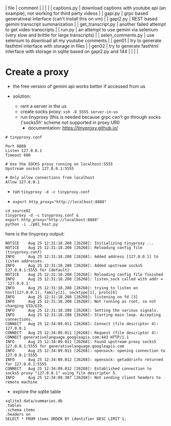 | file              | comment                                                                              |
|                   |                                                                                      |
| captions.py       | download captions with youtube api (an example), not working for third party videos  |
| gapi.py           | grpc based generativeai interface (can't install this on vm)                         |
| gapi2.py          | REST based gemini transcript summarization                                           |
| get_transcript.py | another failed attempt to get video transcripts                                      |
| run.py            | an attempt to use gemini via selenium (very slow and brittle for large transcripts)  |
| selen_comments.py | use selenium to download all my youtube comments                                     |
| gen01             | try to generate fasthtml interface with storage in files                             |
| gen02             | try to generate fasthtml interface with storage in sqlite  based on gapi2.py and 144 |
|                   |                                                                                      |


# Create a proxy 

- the free version of gemini api works better if accessed from us

- solution:
  - rent a server in the us
  - create socks proxy: `ssh -D 5555 server-in-us`
  - run tinyproxy (this is needed because grpc can't go through socks
    ('socks5h' scheme not supported in proxy URI)
	- documentation: https://tinyproxy.github.io/


```
# tinyproxy.conf

Port 8888
Listen 127.0.0.1
Timeout 600

# Use the SOCKS proxy running on localhost:5555
Upstream socks5 127.0.0.1:5555

# Only allow connections from localhost
Allow 127.0.0.1
```

   - run `tinyproxy -d -c tinyproxy.conf`

 - `export http_proxy="http://localhost:8888"`

```
cd source02
tinyproxy -d -c tinyproxy.conf &
export http_proxy="http://localhost:8888"
python -i ./p01_host.py 
```

here is the tinyproxy output:

```
NOTICE    Aug 25 12:31:18.208 [26268]: Initializing tinyproxy ...
NOTICE    Aug 25 12:31:18.208 [26268]: Reloading config file (tinyproxy.conf)
INFO      Aug 25 12:31:18.208 [26268]: Added address [127.0.0.1] to listen addresses.
INFO      Aug 25 12:31:18.208 [26268]: Added upstream socks5 127.0.0.1:5555 for [default]
NOTICE    Aug 25 12:31:18.208 [26268]: Reloading config file finished
INFO      Aug 25 12:31:18.208 [26268]: listen_sock called with addr = '127.0.0.1'
INFO      Aug 25 12:31:18.208 [26268]: trying to listen on host[127.0.0.1], family[2], socktype[1], proto[6]
INFO      Aug 25 12:31:18.208 [26268]: listening on fd [3]
INFO      Aug 25 12:31:18.208 [26268]: Not running as root, so not changing UID/GID.
INFO      Aug 25 12:31:18.208 [26268]: Setting the various signals.
INFO      Aug 25 12:31:18.208 [26268]: Starting main loop. Accepting connections.
CONNECT   Aug 25 12:34:09.011 [26268]: Connect (file descriptor 4): 127.0.0.1
CONNECT   Aug 25 12:34:09.011 [26268]: Request (file descriptor 4): CONNECT generativelanguage.googleapis.com:443 HTTP/1.1
INFO      Aug 25 12:34:09.011 [26268]: Found upstream proxy socks5 127.0.0.1:5555 for generativelanguage.googleapis.com
INFO      Aug 25 12:34:09.011 [26268]: opensock: opening connection to 127.0.0.1:5555
INFO      Aug 25 12:34:09.012 [26268]: opensock: getaddrinfo returned for 127.0.0.1:5555
CONNECT   Aug 25 12:34:09.012 [26268]: Established connection to socks5 proxy "127.0.0.1" using file descriptor 5.
INFO      Aug 25 12:34:09.387 [26268]: Not sending client headers to remote machine

```


- explore the sqlite table
```
sqlite3 data/summaries.db
.tables
.schema items
.headers on
SELECT * FROM items ORDER BY identifier DESC LIMIT 1;

```
